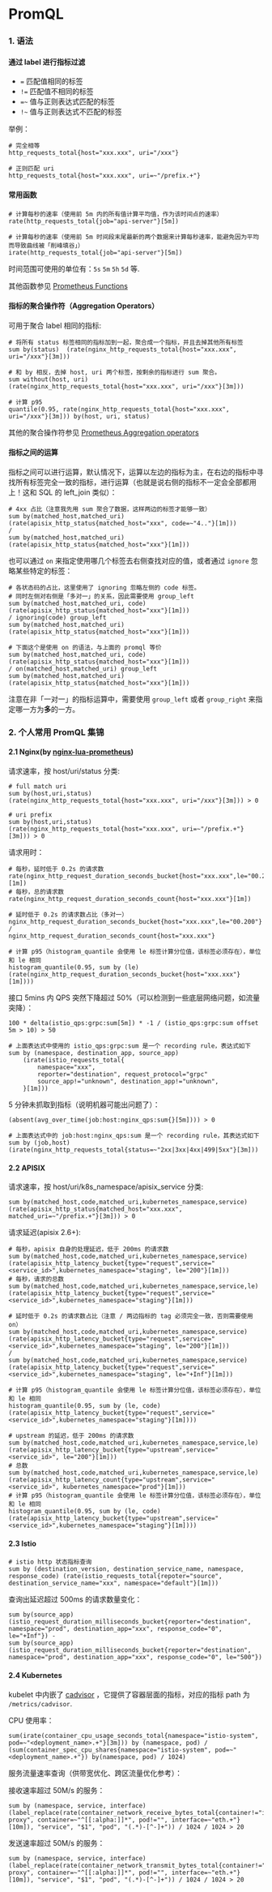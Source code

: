 
# PromQL

### 1. 语法

#### 通过 label 进行指标过滤

- `=` 匹配值相同的标签
- `!=` 匹配值不相同的标签
- `=~` 值与正则表达式匹配的标签
- `!~` 值与正则表达式不匹配的标签

举例：
```promql
# 完全相等
http_requests_total{host="xxx.xxx", uri="/xxx"}

# 正则匹配 uri
http_requests_total{host="xxx.xxx", uri=~"/prefix.+"}
```

#### 常用函数

```
# 计算每秒的速率（使用前 5m 内的所有值计算平均值，作为该时间点的速率）
rate(http_requests_total{job="api-server"}[5m])

# 计算每秒的速率（使用前 5m 时间段末尾最新的两个数据来计算每秒速率，能避免因为平均而导致曲线被「削峰填谷」）
irate(http_requests_total{job="api-server"}[5m])
```

时间范围可使用的单位有：`5s` `5m` `5h` `5d` 等.

其他函数参见 [Prometheus Functions](https://prometheus.io/docs/prometheus/latest/querying/functions/)

#### 指标的聚合操作符（Aggregation Operators）

可用于聚合 label 相同的指标:

```promql
# 将所有 status 标签相同的指标加到一起，聚合成一个指标，并且去掉其他所有标签
sum by(status)  (rate(nginx_http_requests_total{host="xxx.xxx", uri="/xxx"}[3m]))

# 和 by 相反，去掉 host, uri 两个标签，按剩余的指标进行 sum 聚合。
sum without(host, uri)  (rate(nginx_http_requests_total{host="xxx.xxx", uri="/xxx"}[3m]))

# 计算 p95
quantile(0.95, rate(nginx_http_requests_total{host="xxx.xxx", uri="/xxx"}[3m])) by(host, uri, status)
```

其他的聚合操作符参见 [Prometheus Aggregation operators](https://prometheus.io/docs/prometheus/latest/querying/operators/#aggregation-operators)

#### 指标之间的运算

指标之间可以进行运算，默认情况下，运算以左边的指标为主，在右边的指标中寻找所有标签完全一致的指标，进行运算（也就是说右侧的指标不一定会全部都用上！这和 SQL 的 left_join 类似）：

```promql
# 4xx 占比（注意我先用 sum 聚合了数据，这样两边的标签才能够一致）
sum by(matched_host,matched_uri)  (rate(apisix_http_status{matched_host="xxx", code=~"4.."}[1m]))
/ 
sum by(matched_host,matched_uri)  (rate(apisix_http_status{matched_host="xxx"}[1m]))
```

也可以通过 `on` 来指定使用哪几个标签去右侧查找对应的值，或者通过 `ignore` 忽略某些特定的标签：

```
# 各状态码的占比，这里使用了 ignoring 忽略左侧的 code 标签。
# 同时左侧对右侧是「多对一」的关系，因此需要使用 group_left
sum by(matched_host,matched_uri, code)  (rate(apisix_http_status{matched_host="xxx"}[1m])) 
/ ignoring(code) group_left 
sum by(matched_host,matched_uri)  (rate(apisix_http_status{matched_host="xxx"}[1m]))

# 下面这个是使用 on 的语法，与上面的 promql 等价
sum by(matched_host,matched_uri, code)  (rate(apisix_http_status{matched_host="xxx"}[1m])) 
/ on(matched_host,matched_uri) group_left 
sum by(matched_host,matched_uri)  (rate(apisix_http_status{matched_host="xxx"}[1m]))
```

注意在非「一对一」的指标运算中，需要使用 `group_left` 或者 `group_right` 来指定哪一方为**多**的一方。

### 2. 个人常用 PromQL 集锦

#### 2.1 Nginx(by [nginx-lua-prometheus](https://github.com/knyar/nginx-lua-prometheus))

请求速率，按 host/uri/status 分类:

```promql
# full match uri
sum by(host,uri,status)  (rate(nginx_http_requests_total{host="xxx.xxx", uri="/xxx"}[3m])) > 0

# uri prefix
sum by(host,uri,status)  (rate(nginx_http_requests_total{host="xxx.xxx", uri=~"/prefix.+"}[3m])) > 0
```

请求用时：

```promql
# 每秒，延时低于 0.2s 的请求数
rate(nginx_http_request_duration_seconds_bucket{host="xxx.xxx",le="00.200"}[1m])
# 每秒，总的请求数
rate(nginx_http_request_duration_seconds_count{host="xxx.xxx"}[1m])

# 延时低于 0.2s 的请求数占比（多对一）
nginx_http_request_duration_seconds_bucket{host="xxx.xxx",le="00.200"}
/
nginx_http_request_duration_seconds_count{host="xxx.xxx"}

# 计算 p95（histogram_quantile 会使用 le 标签计算分位值，该标签必须存在），单位和 le 相同
histogram_quantile(0.95, sum by (le) (rate(nginx_http_request_duration_seconds_bucket{host="xxx.xxx"}[1m])))
```


接口 5mins 内 QPS 突然下降超过 50%（可以检测到一些底层网络问题，如流量突降）：

```promql
100 * delta(istio_qps:grpc:sum[5m]) * -1 / (istio_qps:grpc:sum offset 5m > 10) > 50

# 上面表达式中使用的 istio_qps:grpc:sum 是一个 recording rule，表达式如下
sum by (namespace, destination_app, source_app)
    (irate(istio_requests_total{
        namespace="xxx",
        reporter="destination", request_protocol="grpc"
        source_app!="unknown", destination_app!="unknown",
    }[1m]))
```

5 分钟未抓取到指标（说明机器可能出问题了）：

```promql
(absent(avg_over_time(job:host:nginx_qps:sum{}[5m]))) > 0

# 上面表达式中的 job:host:nginx_qps:sum 是一个 recording rule，其表达式如下
sum by (job,host)(irate(nginx_http_requests_total{status=~"2xx|3xx|4xx|499|5xx"}[3m]))
```

#### 2.2 APISIX

请求速率，按 host/uri/k8s_namespace/apisix_service 分类:

```promql
sum by(matched_host,code,matched_uri,kubernetes_namespace,service)  (rate(apisix_http_status{matched_host="xxx.xxx", matched_uri=~"/prefix.+"}[3m])) > 0
```

请求延迟(apisix 2.6+):
```promql
# 每秒，apisix 自身的处理延迟，低于 200ms 的请求数
sum by(matched_host,code,matched_uri,kubernetes_namespace,service)  (rate(apisix_http_latency_bucket{type="request",service="<service_id>",kubernetes_namespace="staging", le="200"}[1m]))
# 每秒，请求的总数
sum by(matched_host,code,matched_uri,kubernetes_namespace,service,le)  (rate(apisix_http_latency_bucket{type="request",service="<service_id>",kubernetes_namespace="staging"}[1m]))

# 延时低于 0.2s 的请求数占比（注意 / 两边指标的 tag 必须完全一致，否则需要使用 on）
sum by(matched_host,code,matched_uri,kubernetes_namespace,service)  (rate(apisix_http_latency_bucket{type="request",service="<service_id>",kubernetes_namespace="staging", le="200"}[1m]))
/
sum by(matched_host,code,matched_uri,kubernetes_namespace,service)  (rate(apisix_http_latency_bucket{type="request",service="<service_id>",kubernetes_namespace="staging", le="+Inf"}[1m]))

# 计算 p95（histogram_quantile 会使用 le 标签计算分位值，该标签必须存在），单位和 le 相同
histogram_quantile(0.95, sum by (le, code) (rate(apisix_http_latency_bucket{type="request",service="<service_id>",kubernetes_namespace="staging"}[1m])))

# upstream 的延迟，低于 200ms 的请求数
sum by(matched_host,code,matched_uri,kubernetes_namespace,service,le)  (rate(apisix_http_latency_bucket{type="upstream",service="<service_id>", le="200"}[1m]))
# 总数
sum by(matched_host,code,matched_uri,kubernetes_namespace,service,le)  (rate(apisix_http_latency_count{type="upstream",service="<service_id>", kubernetes_namespace="prod"}[1m]))
# 计算 p95（histogram_quantile 会使用 le 标签计算分位值，该标签必须存在），单位和 le 相同
histogram_quantile(0.95, sum by (le, code) (rate(apisix_http_latency_bucket{type="upstream",service="<service_id>",kubernetes_namespace="staging"}[1m])))
```


#### 2.3 Istio


```promql
# istio http 状态指标查询
sum by (destination_version, destination_service_name, namespace, response_code) (rate(istio_requests_total{repoter="source", destination_service_name="xxx", namespace="default"}[1m]))
```

查询出延迟超过 500ms 的请求数量变化：

```
sum by(source_app)(istio_request_duration_milliseconds_bucket{reporter="destination", namespace="prod", destination_app="xxx", response_code="0", le="+Inf"}) - 
sum by(source_app)(istio_request_duration_milliseconds_bucket{reporter="destination", namespace="prod", destination_app="xxx", response_code="0", le="500"})
```


#### 2.4 Kubernetes

kubelet 中内嵌了 [cadvisor](https://github.com/google/cadvisor) ，它提供了容器层面的指标，对应的指标 path 为 `/metrics/cadvisor`.

CPU 使用率：

```promql
sum(irate(container_cpu_usage_seconds_total{namespace="istio-system", pod=~"<deployment_name>.+"}[3m])) by (namespace, pod) / (sum(container_spec_cpu_shares{namespace="istio-system", pod=~"<deployment_name>.+"}) by(namespace, pod) / 1024)
```


服务流量速率查询（供带宽优化、跨区流量优化参考）：


接收速率超过 50M/s 的服务：

```promql
sum by (namespace, service, interface) (label_replace(rate(container_network_receive_bytes_total{container!="istio-proxy", container=~"^[[:alpha:]]*", pod!="", interface=~"eth.+"}[10m]), "service", "$1", "pod", "(.*)-[^-]+")) / 1024 / 1024 > 20
```

发送速率超过 50M/s 的服务：

```promql
sum by (namespace, service, interface) (label_replace(rate(container_network_transmit_bytes_total{container!="istio-proxy", container=~"^[[:alpha:]]*", pod!="", interface=~"eth.+"}[10m]), "service", "$1", "pod", "(.*)-[^-]+")) / 1024 / 1024 > 20
```



